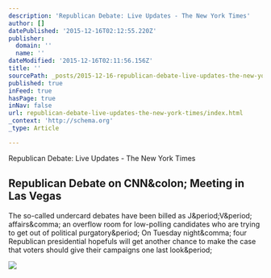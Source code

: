 ```yaml
---
description: 'Republican Debate: Live Updates - The New York Times'
author: []
datePublished: '2015-12-16T02:12:55.220Z'
publisher:
  domain: ''
  name: ''
dateModified: '2015-12-16T02:11:56.156Z'
title: ''
sourcePath: _posts/2015-12-16-republican-debate-live-updates-the-new-york-times.md
published: true
inFeed: true
hasPage: true
inNav: false
url: republican-debate-live-updates-the-new-york-times/index.html
_context: 'http://schema.org'
_type: Article

---
```

Republican Debate: Live Updates - The New York Times

<article style=""><h1>Republican Debate on CNN&amp;colon; Meeting in Las Vegas</h1><p>The so-called undercard debates have been billed as J&amp;period;V&amp;period; affairs&amp;comma; an overflow room for low-polling candidates who are trying to get out of political purgatory&amp;period; On Tuesday night&amp;comma; four Republican presidential hopefuls will get another chance to make the case that voters should give their campaigns one last look&amp;period;</p><img src="http://graphics8.nytimes.com/images/2015/12/16/us/15liveblog-promo/15liveblog-promo-facebookJumbo.jpg" /></article>